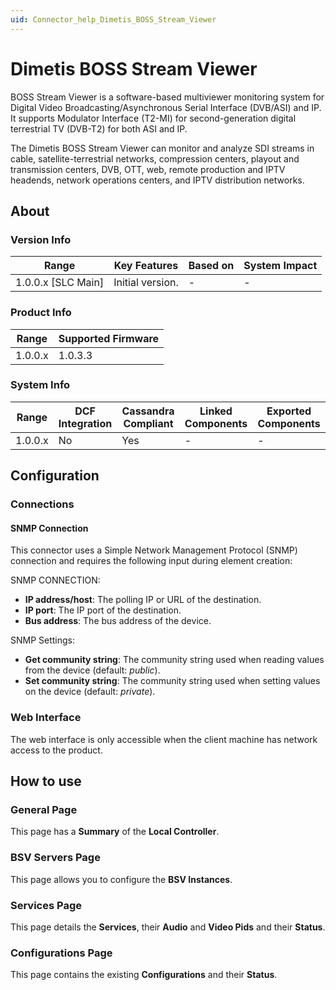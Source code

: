 ```yaml
---
uid: Connector_help_Dimetis_BOSS_Stream_Viewer
---
```


# Dimetis BOSS Stream Viewer

BOSS Stream Viewer is a software-based multiviewer monitoring system for Digital Video Broadcasting/Asynchronous Serial Interface (DVB/ASI) and IP. It supports Modulator Interface (T2-MI) for second-generation digital terrestrial TV (DVB-T2) for both ASI and IP.

The Dimetis BOSS Stream Viewer can monitor and analyze SDI streams in cable, satellite-terrestrial networks, compression centers, playout and transmission centers, DVB, OTT, web, remote production and IPTV headends, network operations centers, and IPTV distribution networks.

## About

### Version Info

| Range                | Key Features     | Based on     | System Impact     |
|----------------------|------------------|--------------|-------------------|
| 1.0.0.x [SLC Main]   | Initial version. | -            | -                 |

### Product Info

| Range     | Supported Firmware     |
|-----------|------------------------|
| 1.0.0.x   | 1.0.3.3                |

### System Info

| Range     | DCF Integration     | Cassandra Compliant     | Linked Components     | Exported Components     |
|-----------|---------------------|-------------------------|-----------------------|-------------------------|
| 1.0.0.x   | No                  | Yes                     | -                     | -                       |

## Configuration

### Connections

#### SNMP Connection

This connector uses a Simple Network Management Protocol (SNMP) connection and requires the following input during element creation:

SNMP CONNECTION:

- **IP address/host**: The polling IP or URL of the destination.
- **IP port**: The IP port of the destination.
- **Bus address**: The bus address of the device.

SNMP Settings:

- **Get community string**: The community string used when reading values from the device (default: *public*).
- **Set community string**: The community string used when setting values on the device (default: *private*).

### Web Interface

The web interface is only accessible when the client machine has network access to the product.

## How to use

### General Page

This page has a **Summary** of the **Local Controller**.

### BSV Servers Page

This page allows you to configure the **BSV Instances**.

### Services Page

This page details the **Services**, their **Audio** and **Video Pids** and their **Status**.

### Configurations Page

This page contains the existing **Configurations** and their **Status**.
